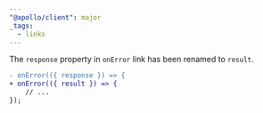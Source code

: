 ```yaml
---
"@apollo/client": major
_tags:
  - links
---
```


The `response` property in `onError` link has been renamed to `result`.

```diff
- onError(({ response }) => {
+ onError(({ result }) => {
    // ...
});
```
